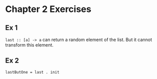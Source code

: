 # Chapter 2 Exercises

## Ex 1
`last :: [a] -> a` can return a random element of the list. But it cannot transform this element.

## Ex 2
```
lastButOne = last . init
```
